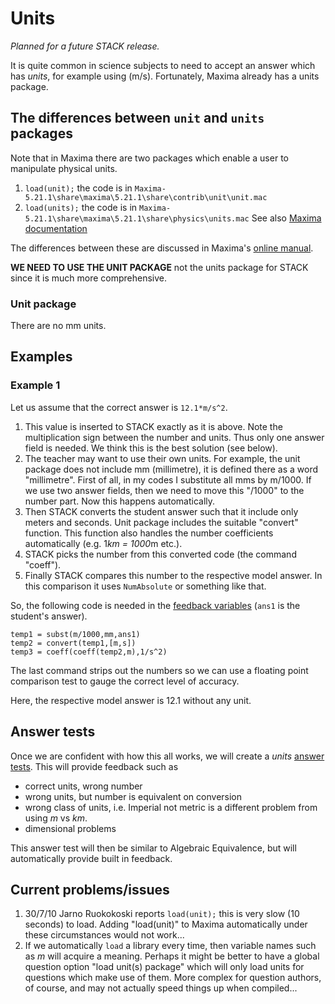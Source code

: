 # Units

_Planned for a future STACK release._

It is quite common in science subjects to need to accept an answer which has _units_,
for example using \(m/s\).  Fortunately, Maxima already has a units package.

## The differences between `unit` and `units` packages  ##

Note that in Maxima there are two packages which enable a user to manipulate physical units.

1. `load(unit);` the code is in `Maxima-5.21.1\share\maxima\5.21.1\share\contrib\unit\unit.mac`
2. `load(units);` the code is in `Maxima-5.21.1\share\maxima\5.21.1\share\physics\units.mac`  See also [Maxima documentation](http://maxima.sourceforge.net/docs/manual/en/maxima_76.html#SEC319)

The differences between these are discussed in Maxima's
[online manual](http://maxima.sourceforge.net/docs/manual/en/maxima_76.html#SEC321).

**WE NEED TO USE THE UNIT PACKAGE** not the units package for STACK since it is much more comprehensive.

### Unit package ###

There are no mm units.

## Examples  ##

### Example 1  ###

Let us assume that the correct answer is `12.1*m/s^2`.

1. This value is inserted to STACK exactly as it is above. Note the multiplication sign between
   the number and units. Thus only one answer field is needed. We think this is the best solution (see below).
2. The teacher may want to use their own units. For example, the unit package does not
   include mm (millimetre), it is defined there as a word "millimetre". First of all, in my codes I
   substitute all mms by m/1000. If we use two answer fields, then we need to move this "/1000" to the number part. Now this happens automatically.
3. Then STACK converts the student answer such that it include only meters and seconds.
   Unit package includes the suitable "convert" function. This function also handles the number
   coefficients automatically (e.g. 1*km = 1000*m etc.).
4. STACK picks the number from this converted code (the command "coeff").
5. Finally STACK compares this number to the respective model answer. In this comparison it
   uses `NumAbsolute` or something like that.

So, the following code is needed in the [feedback variables](KeyVals.md#Feedback_variables) (`ans1` is the student's answer).

	temp1 = subst(m/1000,mm,ans1)
	temp2 = convert(temp1,[m,s])
	temp3 = coeff(coeff(temp2,m),1/s^2)

The last command strips out the numbers so we can use a floating point comparison test to gauge the correct level of accuracy.

Here, the respective model answer is 12.1 without any unit.

## Answer tests  ##

Once we are confident with how this all works, we will create a _units_ [answer tests](Answer_tests.md).
This will provide feedback such as

* correct units, wrong number
* wrong units, but number is equivalent on conversion
* wrong class of units, i.e. Imperial not metric is a different problem from using $m$ vs $km$.
* dimensional problems

This answer test will then be similar to Algebraic Equivalence, but will automatically provide built in feedback.

## Current problems/issues  ##

1. 30/7/10 Jarno Ruokokoski reports  `load(unit);` this is very slow (10 seconds) to load.
Adding "load(unit)" to Maxima automatically under these circumstances would not work...
2. If we automatically `load` a library every time, then variable names such as $m$ will
   acquire a meaning.  Perhaps it might be better to have a global question option "load unit(s)
   package" which will only load units for questions which make use of them.
   More complex for question authors, of course, and may not actually speed things up when compiled...
